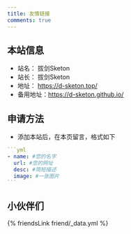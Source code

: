 ```yaml
---
title: 友情链接
comments: true
---
```


## 本站信息
- 站名： 拔剑Sketon
- 站长： 拔剑Sketon
- 地址： https://d-sketon.top/
- 备用地址：https://d-sketon.github.io/

## 申请方法
- 添加本站后，在本页留言，格式如下

~~~yml
```yml
- name: #您的名字
  url: #您的网址
  desc: #简短描述
  image: #一张图片
```
~~~

## 小伙伴们
{% friendsLink friend/_data.yml %}
